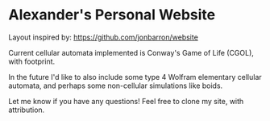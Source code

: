 # Alexander's Personal Website

Layout inspired by:
https://github.com/jonbarron/website

Current cellular automata implemented is Conway's Game of Life (CGOL), with footprint. 

In the future I'd like to also include some type 4 Wolfram elementary cellular automata, and perhaps some non-cellular simulations like boids.

Let me know if you have any questions! Feel free to clone my site, with attribution. 

